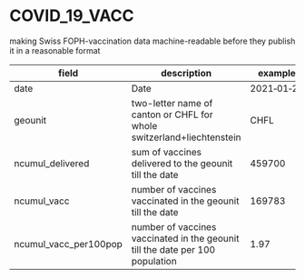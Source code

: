 # COVID_19_VACC
making Swiss FOPH-vaccination data machine-readable before they publish it in a reasonable format

|field|description|example|
|---|---|---|
|date|Date|2021&#x2011;01&#x2011;21|
|geounit|two-letter name of canton or CHFL for whole switzerland+liechtenstein|CHFL|
|ncumul_delivered|sum of vaccines delivered to the geounit till the date|459700|
|ncumul_vacc|number of vaccines vaccinated in the geounit till the date|169783|
|ncumul_vacc_per100pop|number of vaccines vaccinated in the geounit till the date per 100 population|1.97|
